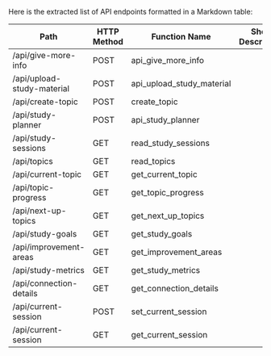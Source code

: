 Here is the extracted list of API endpoints formatted in a Markdown table:

| Path                          | HTTP Method | Function Name          | Short Description | Auth Required |
|-------------------------------|-------------|------------------------|-------------------|---------------|
| /api/give-more-info           | POST        | api_give_more_info     |                   |               |
| /api/upload-study-material     | POST        | api_upload_study_material |                 |               |
| /api/create-topic             | POST        | create_topic           |                   |               |
| /api/study-planner            | POST        | api_study_planner      |                   |               |
| /api/study-sessions           | GET         | read_study_sessions    |                   |               |
| /api/topics                   | GET         | read_topics            |                   |               |
| /api/current-topic            | GET         | get_current_topic      |                   |               |
| /api/topic-progress           | GET         | get_topic_progress     |                   |               |
| /api/next-up-topics          | GET         | get_next_up_topics     |                   |               |
| /api/study-goals             | GET         | get_study_goals       |                   |               |
| /api/improvement-areas        | GET         | get_improvement_areas  |                   |               |
| /api/study-metrics           | GET         | get_study_metrics      |                   |               |
| /api/connection-details       | GET         | get_connection_details  |                   |               |
| /api/current-session          | POST        | set_current_session     |                   |               |
| /api/current-session          | GET         | get_current_session     |                   |               |
